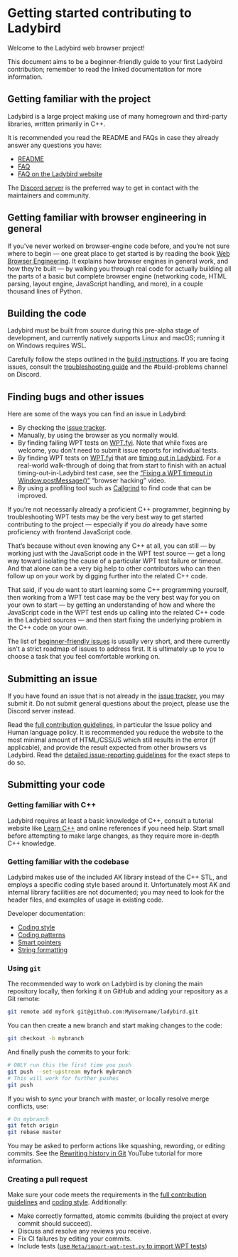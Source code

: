 # Getting started contributing to Ladybird
Welcome to the Ladybird web browser project!

This document aims to be a beginner-friendly guide to your first Ladybird contribution; remember to read the linked documentation for more information.

## Getting familiar with the project
Ladybird is a large project making use of many homegrown and third-party libraries, written primarily in C++.

It is recommended you read the README and FAQs in case they already answer any questions you have:

* [README](/README.md)
* [FAQ](FAQ.md)
* [FAQ on the Ladybird website](https://ladybird.org/#faq)

The [Discord server](https://discord.gg/nvfjVJ4Svh) is the preferred way to get in contact with the maintainers and community.

## Getting familiar with browser engineering in general
If you’ve never worked on browser-engine code before, and you’re not sure where to begin — one great place to get started is by reading the book [Web Browser Engineering](https://browser.engineering/). It explains how browser engines in general work, and how they’re built — by walking you through real code for actually building all the parts of a basic but complete browser engine (networking code, HTML parsing, layout engine, JavaScript handling, and more), in a couple thousand lines of Python.

## Building the code
Ladybird must be built from source during this pre-alpha stage of development, and currently natively supports Linux and macOS; running it on Windows requires WSL.

Carefully follow the steps outlined in the [build instructions](BuildInstructionsLadybird.md). If you are facing issues, consult the [troubleshooting guide](Troubleshooting.md) and the #build-problems channel on Discord.

## Finding bugs and other issues
Here are some of the ways you can find an issue in Ladybird:

* By checking the [issue tracker](https://github.com/LadybirdBrowser/ladybird/issues).
* Manually, by using the browser as you normally would.
* By finding failing WPT tests on [WPT.fyi](https://wpt.fyi/results/?label=master&product=ladybird). Note that while fixes are welcome, you don't need to submit issue reports for individual tests.
* By finding WPT tests on [WPT.fyi](https://wpt.fyi/results/?label=master&product=ladybird) that are [timing out in Ladybird](https://wpt.fyi/results/?product=ladybird&q=status%3Atimeout). For a real-world walk-through of doing that from start to finish with an actual timing-out-in-Ladybird test case, see the [“Fixing a WPT timeout in Window.postMessage()”](https://www.youtube.com/watch?v=X4S9afzRTXs) “browser hacking” video.
* By using a profiling tool such as [Callgrind](https://valgrind.org/docs/manual/cl-manual.html) to find code that can be improved.

If you’re not necessarily already a proficient C++ programmer, beginning by troubleshooting WPT tests may be the very best way to get started contributing to the project — especially if you _do_ already have some proficiency with frontend JavaScript code.

That’s because without even knowing any C++ at all, you can still — by working just with the JavaScript code in the WPT test source — get a long way toward isolating the cause of a particular WPT test failure or timeout. And that alone can be a very big help to other contributors who can then follow up on your work by digging further into the related C++ code.

That said, if you _do_ want to start learning some C++ programming yourself, then working from a WPT test case may be the very best way for you on your own to start — by getting an understanding of how and where the JavaScript code in the WPT test ends up calling into the related C++ code in the Ladybird sources — and then start fixing the underlying problem in the C++ code on your own.

The list of [beginner-friendly issues](https://github.com/LadybirdBrowser/ladybird/issues?q=is%3Aopen+is%3Aissue+label%3A%22good+first+issue%22) is usually very short, and there currently isn't a strict roadmap of issues to address first. It is ultimately up to you to choose a task that you feel comfortable working on.

## Submitting an issue
If you have found an issue that is not already in the [issue tracker](https://github.com/LadybirdBrowser/ladybird/issues), you may submit it. Do not submit general questions about the project, please use the Discord server instead.

Read the [full contribution guidelines](/CONTRIBUTING.md), in particular the Issue policy and Human language policy. It is recommended you reduce the website to the most minimal amount of HTML/CSS/JS which still results in the error (if applicable), and provide the result expected from other browsers vs Ladybird. Read the [detailed issue-reporting guidelines](/ISSUES.md) for the exact steps to do so.

## Submitting your code
### Getting familiar with C++
Ladybird requires at least a basic knowledge of C++, consult a tutorial website like [Learn C++](https://www.learncpp.com/) and online references if you need help. Start small before attempting to make large changes, as they require more in-depth C++ knowledge.

### Getting familiar with the codebase
Ladybird makes use of the included AK library instead of the C++ STL, and employs a specific coding style based around it. Unfortunately most AK and internal library facilities are not documented; you may need to look for the header files, and examples of usage in existing code.

Developer documentation:

* [Coding style](CodingStyle.md)
* [Coding patterns](Patterns.md)
* [Smart pointers](SmartPointers.md)
* [String formatting](StringFormatting.md)

### Using `git`
The recommended way to work on Ladybird is by cloning the main repository locally, then forking it on GitHub and adding your repository as a Git remote:
```sh
git remote add myfork git@github.com:MyUsername/ladybird.git
```

You can then create a new branch and start making changes to the code:
```sh
git checkout -b mybranch
```

And finally push the commits to your fork:
```sh
# ONLY run this the first time you push
git push --set-upstream myfork mybranch
# This will work for further pushes
git push
```

If you wish to sync your branch with master, or locally resolve merge conflicts, use:
```sh
# On mybranch
git fetch origin
git rebase master
```

You may be asked to perform actions like squashing, rewording, or editing commits. See the [Rewriting history in Git](https://www.youtube.com/watch?v=ElRzTuYln0M) YouTube tutorial for more information.

### Creating a pull request
Make sure your code meets the requirements in the [full contribution guidelines](/CONTRIBUTING.md) and [coding style](CodingStyle.md). Additionally:

* Make correctly formatted, atomic commits (building the project at every commit should succeed).
* Discuss and resolve any reviews you receive.
* Fix CI failures by editing your commits.
* Include tests ([use `Meta/import-wpt-test.py` to import WPT tests](Testing.md#importing-web-platform-tests))
